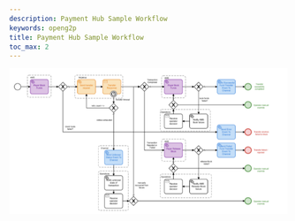 ```yaml
---
description: Payment Hub Sample Workflow 
keywords: openg2p
title: Payment Hub Sample Workflow 
toc_max: 2
---
```


![](./images/10.png)